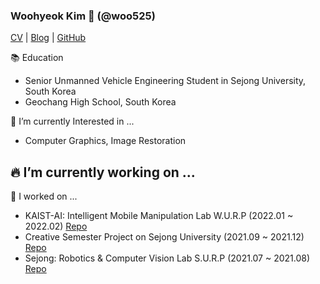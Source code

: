 ### Woohyeok Kim 👋 (@woo525)

[CV](https://github.com/woo525/woo525/blob/main/%EA%B9%80%EC%9A%B0%ED%98%81-CV.pdf) | [Blog]() | [GitHub](https://github.com/woo525)

<!--
**woo525/woo525** is a ✨ _special_ ✨ repository because its `README.md` (this file) appears on your GitHub profile.

Here are some ideas to get you started:

- 🔭 I’m currently working on ...
- 🌱 I’m currently learning ...
- 👯 I’m looking to collaborate on ...
- 🤔 I’m looking for help with ...
- 💬 Ask me about ...
- 📫 How to reach me: ...
- 😄 Pronouns: ...
- ⚡ Fun fact: ...
-->

📚 Education
- Senior Unmanned Vehicle Engineering Student in Sejong University, South Korea
- Geochang High School, South Korea

🌱 I’m currently Interested in ...
- Computer Graphics, Image Restoration

🔥 I’m currently working on ...
- 

🔭 I worked on ...
- KAIST-AI: Intelligent Mobile Manipulation Lab W.U.R.P (2022.01 ~ 2022.02) [Repo](https://github.com/JisuHann/Instance-segmentation-through-Interactive-perception)
- Creative Semester Project on Sejong University (2021.09 ~ 2021.12) [Repo](https://github.com/woo525/muin_DL)
- Sejong: Robotics & Computer Vision Lab S.U.R.P (2021.07 ~ 2021.08) [Repo](https://github.com/sejong-rcv/2021.URP.Summer/tree/woo525/SSD300)
